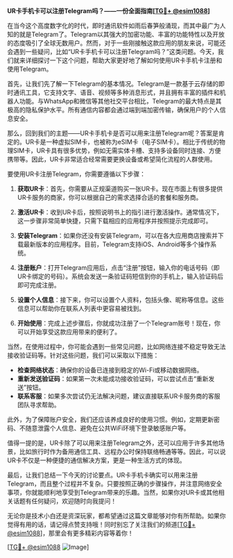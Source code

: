 **UR卡手机卡可以注册Telegram吗？——一份全面指南[[TG💪+ @esim1088](https://t.me/s/esim1088)]**

在当今这个高度数字化的时代，即时通讯软件如雨后春笋般涌现，而其中最广为人知的就是Telegram了。Telegram以其强大的加密功能、丰富的功能特性以及开放的态度吸引了全球无数用户。然而，对于一些刚接触这款应用的朋友来说，可能还会遇到一些疑问，比如“UR卡手机卡可以注册Telegram吗？”这类问题。今天，我们就来详细探讨一下这个问题，帮助大家更好地了解如何使用UR卡手机卡注册和使用Telegram。

首先，让我们先了解一下Telegram的基本情况。Telegram是一款基于云存储的即时通讯工具，它支持文字、语音、视频等多种消息形式，并且拥有丰富的插件和机器人功能。与WhatsApp和微信等其他社交平台相比，Telegram的最大特点是其极高的隐私保护水平。所有通信内容都会通过端到端加密传输，确保用户的个人信息安全。

那么，回到我们的主题——UR卡手机卡是否可以用来注册Telegram呢？答案是肯定的。UR卡是一种虚拟SIM卡，也被称为eSIM卡（电子SIM卡）。相比于传统的物理SIM卡，UR卡具有很多优势，例如无需实体卡槽、支持多设备同时连接、方便携带等。因此，UR卡非常适合经常需要更换设备或希望简化流程的人群使用。

要使用UR卡注册Telegram，你需要遵循以下步骤：

1. **获取UR卡**：首先，你需要从正规渠道购买一张UR卡。现在市面上有很多提供UR卡服务的商家，你可以根据自己的需求选择合适的套餐和服务商。

2. **激活UR卡**：收到UR卡后，按照说明书上的指引进行激活操作。通常情况下，这一步骤非常简单快捷，只需下载相应的应用程序并按照提示完成即可。

3. **安装Telegram**：如果你还没有安装Telegram，可以在各大应用商店搜索并下载最新版本的应用程序。目前，Telegram支持iOS、Android等多个操作系统。

4. **注册账户**：打开Telegram应用后，点击“注册”按钮，输入你的电话号码（即UR卡绑定的号码）。系统会发送一条验证码短信到你的手机上，输入验证码后即可完成注册。

5. **设置个人信息**：接下来，你可以设置个人资料，包括头像、昵称等信息。这些信息可以帮助你在联系人列表中更容易被找到。

6. **开始使用**：完成上述步骤后，你就成功注册了一个Telegram账号！现在，你可以开始享受这款应用带来的便利了。

当然，在使用过程中，你可能会遇到一些常见问题，比如网络连接不稳定导致无法接收验证码等。针对这些问题，我们可以采取以下措施：

- **检查网络状态**：确保你的设备已连接到稳定的Wi-Fi或移动数据网络。
- **重新发送验证码**：如果第一次未能成功接收验证码，可以尝试点击“重新发送”按钮。
- **联系客服**：如果多次尝试仍无法解决问题，建议直接联系UR卡服务商的客服团队寻求帮助。

此外，为了保障账户安全，我们还应该养成良好的使用习惯。例如，定期更新密码、不随意泄露个人信息、避免在公共WiFi环境下登录敏感账户等。

值得一提的是，UR卡除了可以用来注册Telegram之外，还可以应用于许多其他场景，比如旅行时作为备用通信工具、远程办公时保持联络畅通等等。因此，可以说UR卡不仅是一种便捷的通信解决方案，更是一种生活方式的体现。

最后，让我们总结一下今天的讨论要点。UR卡手机卡确实可以用来注册Telegram，而且整个过程并不复杂。只要按照正确的步骤操作，并注意网络安全事项，你就能顺利地享受到Telegram带来的乐趣。当然，如果你对UR卡或其他相关话题有任何疑问，欢迎随时向我提问！

无论你是技术小白还是资深玩家，都希望通过这篇文章能够对你有所帮助。如果你觉得有用的话，请记得点赞支持哦！同时别忘了关注我们的频道[[TG💪+ @esim1088](https://t.me/s/esim1088)]，那里会有更多精彩内容等着你！

[[TG💪+ @esim1088](https://t.me/s/esim1088) ![Image](https://i.postimg.cc/4NQfJmqS/Snipaste-2025-05-13-00-14-12.png)]